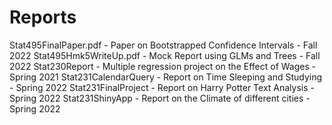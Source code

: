 # Reports 
Stat495FinalPaper.pdf - Paper on Bootstrapped Confidence Intervals - Fall 2022
Stat495Hmk5WriteUp.pdf - Mock Report using GLMs and Trees - Fall 2022
Stat230Report - Multiple regression project on the Effect of Wages - Spring 2021
Stat231CalendarQuery - Report on Time Sleeping and Studying - Spring 2022
Stat231FinalProject - Report on Harry Potter Text Analysis - Spring 2022
Stat231ShinyApp - Report on the Climate of different cities - Spring 2022
